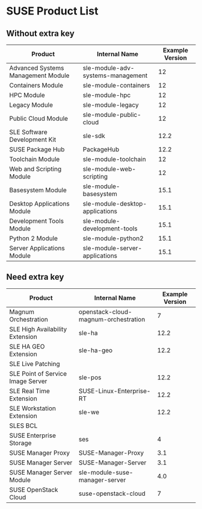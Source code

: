 SUSE Product List
=================

Without extra key
-----------------

| Product                               | Internal Name                        | Example Version |
|---------------------------------------|--------------------------------------|-----------------|
| Advanced Systems Management Module    | sle-module-adv-systems-management    | 12              |
| Containers Module                     | sle-module-containers                | 12              |
| HPC Module                            | sle-module-hpc                       | 12              |
| Legacy Module                         | sle-module-legacy                    | 12              |
| Public Cloud Module                   | sle-module-public-cloud              | 12              |
| SLE Software Development Kit          | sle-sdk                              | 12.2            |
| SUSE Package Hub                      | PackageHub                           | 12.2            |
| Toolchain Module                      | sle-module-toolchain                 | 12              |
| Web and Scripting Module              | sle-module-web-scripting             | 12              |
| Basesystem Module                     | sle-module-basesystem                | 15.1            |
| Desktop Applications Module           | sle-module-desktop-applications      | 15.1            |
| Development Tools Module              | sle-module-development-tools         | 15.1            |
| Python 2 Module                       | sle-module-python2                   | 15.1            |
| Server Applications Module            | sle-module-server-applications       | 15.1            |

Need extra key
--------------

| Product                               | Internal Name                        | Example Version |
|---------------------------------------|--------------------------------------|-----------------|
| Magnum Orchestration                  | openstack-cloud-magnum-orchestration | 7               |
| SLE High Availability Extension       | sle-ha                               | 12.2            |
| SLE HA GEO Extension                  | sle-ha-geo                           | 12.2            |
| SLE Live Patching                     |                                      |                 |
| SLE Point of Service Image Server     | sle-pos                              | 12.2            |
| SLE Real Time Extension               | SUSE-Linux-Enterprise-RT             | 12.2            |
| SLE Workstation Extension             | sle-we                               | 12.2            |
| SLES BCL                              |                                      |                 |
| SUSE Enterprise Storage               | ses                                  | 4               |
| SUSE Manager Proxy                    | SUSE-Manager-Proxy                   | 3.1             |
| SUSE Manager Server                   | SUSE-Manager-Server                  | 3.1             |
| SUSE Manager Server Module            | sle-module-suse-manager-server       | 4.0             |
| SUSE OpenStack Cloud                  | suse-openstack-cloud                 | 7               |
